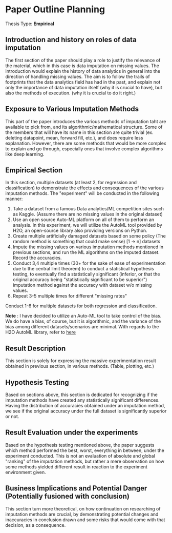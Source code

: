 # Paper Outline Planning
Thesis Type: **Empirical**

## Introduction and history on roles of data imputation
The first section of the paper should play a role to justify the relevance of the material, which in this case is data imputation on missing values.
The introduction would explain the history of data analytics in general into the direction of handling missing values. The aim is to follow the trails of footprints that the data analytics field has had in the past, and explain not only the importance of data imputation itself (why it is crucial to have), but also the methods of execution. (why it is crucial to do it right.)



## Exposure to Various Imputation Methods
This part of the paper introduces the various methods of imputation taht are available to pick from, and its algorithmic/mathematical structure. Some of the members that will have its name in this section are quite trivial (ex. deleting datapoint, mean, forward fill, etc.), and does require less explanation. However, there are some methods that would be more complex to explain and go through, especially ones that involve complex algorithms like deep learning.


## Empirical Section
In this section, multiple datasets (at least 2, for regression and classification) to demonstrate the effects and consequences of the various imputation methods. The "experiment" will be conducted in the following manner:

1. Take a dataset from a famous Data analytics/ML competition sites such as Kaggle.
    (Assume there are no missing values in the original dataset)
2. Use an open source Auto-ML platform on all of them to perform an analysis.
In this experiment, we will utilize the AutoML tool provided by H2O, an open-source library also providing versions on Python.
3. Create multiple artificially damaged datasets based on some policy (The random method is something that could make sense) [1 -> n] datasets
4. Impute the missing values on various imputation methods mentioned in previous sections, and run the ML algorithms on the imputed dataset. Record the accuracies.
5. Conduct 3,4 multiple times (30+ for the sake of ease of experimentation due to the central limit theorem) to conduct a statistical hypothesis testing, to eventually find a statistically significant (inferior, or that the original accuracy being "statistically significant to be superior") imputation method against the accuracy with dataset w/o missing values.
6. Repeat 3-5 multiple times for different "missing rates"

Conduct 1-6 for multiple datasets for both regression and classification.

**Note** : I have decided to utilize an Auto-ML tool to take control of the bias. We do have a bias, of course, but it is algorithmic, and the variance of the bias among different datasets/scenarios are minimal. With regards to the H2O AutoML library, refer to [here](https://docs.h2o.ai/h2o/latest-stable/h2o-docs/automl.html) 


## Result Description
This section is solely for expressing the massive experimentation result obtained in previous section, in various methods. (Table, plotting, etc.)

## Hypothesis Testing
Based on sections above, this section is dedicated for recognizing if the imputation methods have created any statistically significant differences.
Having the distribution of accuracies obtained under an imputation method, we see if the original accuracy under the full dataset is significantly superior or not.

## Result Evaluation under the experiments
Based on the hypothesis testing mentioned above, the paper suggests which method performed the best, worst, everything in between, under the experiment conducted. This is not an evaluation of absolute and global "ranking" of the imputation methods, but rather a mere observation on how some methods yielded different result in reaction to the experiment environment given.

## Business Implications and Potential Danger (Potentially fusioned with conclusion)
This section turn more theoretical, on how continuation on researching of imputation methods are crucial, by demonstrating potential changes and inaccuracies in conclusion drawn and some risks that would come with that decision, as a consequence.
